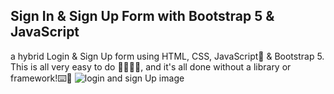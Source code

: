 ## Sign In &amp; Sign Up Form with Bootstrap 5 &amp; JavaScript
a hybrid Login & Sign Up form using HTML, CSS, JavaScript🤩 & Bootstrap 5. This is all very easy to do 👌🏼👌🏼, and it's all done without a library or framework!⌨️🔶
![login and sign Up image](https://github.com/Bahadou-Badr/Todo-List-Vanilla-Javascript-/blob/master/images/capture.gif)
